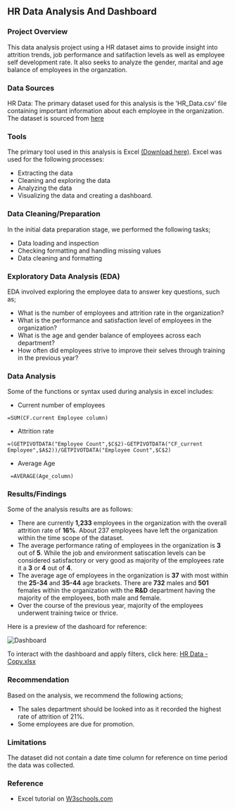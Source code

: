 ## HR Data Analysis And Dashboard
### Project Overview
This data analysis project using a HR dataset aims to provide insight into attrition trends, job performance and satifaction levels as well as employee self development rate. It also seeks to analyze the gender, marital and age balance of employees in the organzation. 

### Data Sources
HR Data: The primary dataset used for this analysis is the 'HR_Data.csv' file containing important information about each employee in the organization. The dataset is sourced from [here](https://docs.google.com/spreadsheets/d/17zaiJnUOnLdHROWLZYcVlpMJ08wh-Bou/edit?gid=115883679#gid=115883679)


### Tools
The primary tool used in this analysis is Excel [(Download here)](https://microsoft-excel.en.softonic.com/download). Excel was used for the following processes:
- Extracting the data
- Cleaning and exploring the data
- Analyzing the data
- Visualizing the data and creating a dashboard.

### Data Cleaning/Preparation
In the initial data preparation stage, we performed the following tasks;
- Data loading and inspection
- Checking formatting and handling missing values
- Data cleaning and formatting

### Exploratory Data Analysis (EDA)
EDA involved exploring the employee data to answer key questions, such as;
- What is the number of employees and attrition rate in the organization?
- What is the performance and satisfaction level of employees in the organization?
- What is the age and gender balance of employees across each department?
- How often did employees strive to improve their selves through training in the previous year?

### Data  Analysis
Some of the functions or syntax used during analysis in excel includes: 
- Current number of employees
```excel
=SUM(CF.current Employee column)
```

- Attrition rate
```excel
=(GETPIVOTDATA("Employee Count",$C$2)-GETPIVOTDATA("CF_current Employee",$A$2))/GETPIVOTDATA("Employee Count",$C$2)
```

- Average Age
 ```excel
  =AVERAGE(Age_column)
```

### Results/Findings
Some of the analysis results are as follows:
- There are currently **1,233** employees in the organization with the overall attrition rate of **16%**. About 237 employees have left the organization within the time scope of the dataset.
- The average performance rating of employees in the organization is **3** out of **5**. While the job and environment satiscation levels can be considered satisfactory or very good as majority of the employees rate it a **3** or **4** out of **4**.
- The average age of employees in the organization is **37** with most within the **25-34** and  **35-44** age brackets. There are **732** males and **501** females within the organization with the **R&D** department having the majority of the employees, both male and female.
- Over the course of the previous year, majority of the employees underwent training twice or thrice.

Here is a preview of the dashoard for reference:

![Dashboard](https://github.com/user-attachments/assets/47ddd0fb-91eb-4d72-8c16-3d6cdcb981d0)

To interact with the dashboard and apply filters, click here: [HR Data - Copy.xlsx](https://github.com/user-attachments/files/17045679/HR.Data.-.Copy.xlsx)

### Recommendation
Based on the analysis, we recommend the following actions;
- The sales department should be looked into as it recorded the highest rate of attrition of 21%.
- Some employees are due for promotion.

### Limitations
The dataset did not contain a date time column for reference on time period the data was collected. 

### Reference 
- Excel tutorial on [W3schools.com](https://www.w3schools.com/excel/index.php)


